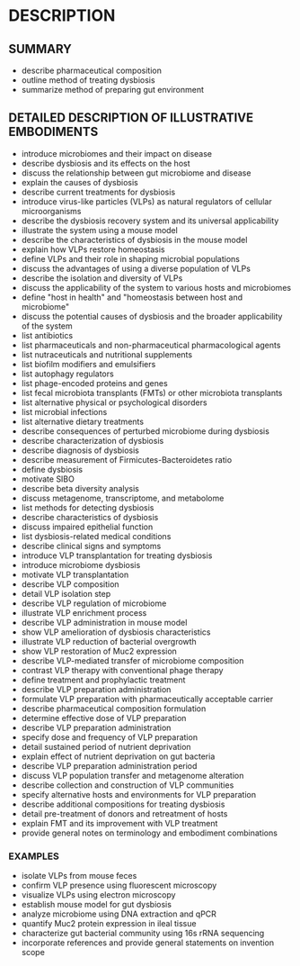 # DESCRIPTION

## SUMMARY

- describe pharmaceutical composition
- outline method of treating dysbiosis
- summarize method of preparing gut environment

## DETAILED DESCRIPTION OF ILLUSTRATIVE EMBODIMENTS

- introduce microbiomes and their impact on disease
- describe dysbiosis and its effects on the host
- discuss the relationship between gut microbiome and disease
- explain the causes of dysbiosis
- describe current treatments for dysbiosis
- introduce virus-like particles (VLPs) as natural regulators of cellular microorganisms
- describe the dysbiosis recovery system and its universal applicability
- illustrate the system using a mouse model
- describe the characteristics of dysbiosis in the mouse model
- explain how VLPs restore homeostasis
- define VLPs and their role in shaping microbial populations
- discuss the advantages of using a diverse population of VLPs
- describe the isolation and diversity of VLPs
- discuss the applicability of the system to various hosts and microbiomes
- define "host in health" and "homeostasis between host and microbiome"
- discuss the potential causes of dysbiosis and the broader applicability of the system
- list antibiotics
- list pharmaceuticals and non-pharmaceutical pharmacological agents
- list nutraceuticals and nutritional supplements
- list biofilm modifiers and emulsifiers
- list autophagy regulators
- list phage-encoded proteins and genes
- list fecal microbiota transplants (FMTs) or other microbiota transplants
- list alternative physical or psychological disorders
- list microbial infections
- list alternative dietary treatments
- describe consequences of perturbed microbiome during dysbiosis
- describe characterization of dysbiosis
- describe diagnosis of dysbiosis
- describe measurement of Firmicutes-Bacteroidetes ratio
- define dysbiosis
- motivate SIBO
- describe beta diversity analysis
- discuss metagenome, transcriptome, and metabolome
- list methods for detecting dysbiosis
- describe characteristics of dysbiosis
- discuss impaired epithelial function
- list dysbiosis-related medical conditions
- describe clinical signs and symptoms
- introduce VLP transplantation for treating dysbiosis
- introduce microbiome dysbiosis
- motivate VLP transplantation
- describe VLP composition
- detail VLP isolation step
- describe VLP regulation of microbiome
- illustrate VLP enrichment process
- describe VLP administration in mouse model
- show VLP amelioration of dysbiosis characteristics
- illustrate VLP reduction of bacterial overgrowth
- show VLP restoration of Muc2 expression
- describe VLP-mediated transfer of microbiome composition
- contrast VLP therapy with conventional phage therapy
- define treatment and prophylactic treatment
- describe VLP preparation administration
- formulate VLP preparation with pharmaceutically acceptable carrier
- describe pharmaceutical composition formulation
- determine effective dose of VLP preparation
- describe VLP preparation administration
- specify dose and frequency of VLP preparation
- detail sustained period of nutrient deprivation
- explain effect of nutrient deprivation on gut bacteria
- describe VLP preparation administration period
- discuss VLP population transfer and metagenome alteration
- describe collection and construction of VLP communities
- specify alternative hosts and environments for VLP preparation
- describe additional compositions for treating dysbiosis
- detail pre-treatment of donors and retreatment of hosts
- explain FMT and its improvement with VLP treatment
- provide general notes on terminology and embodiment combinations

### EXAMPLES

- isolate VLPs from mouse feces
- confirm VLP presence using fluorescent microscopy
- visualize VLPs using electron microscopy
- establish mouse model for gut dysbiosis
- analyze microbiome using DNA extraction and qPCR
- quantify Muc2 protein expression in ileal tissue
- characterize gut bacterial community using 16s rRNA sequencing
- incorporate references and provide general statements on invention scope

